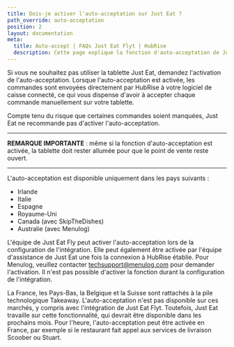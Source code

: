 ```yaml
---
title: Dois-je activer l'auto-acceptation sur Just Eat ?
path_override: auto-acceptation
position: 2
layout: documentation
meta:
  title: Auto-accept | FAQs Just Eat Flyt | HubRise
  description: Cette page explique la fonction d'auto-acceptation de Just Eat lors de la connexion de HubRise à Just Eat Flyt Bridge.
---
```


Si vous ne souhaitez pas utiliser la tablette Just Eat, demandez l'activation de l'auto-acceptation. Lorsque l'auto-acceptation est activée, les commandes sont envoyées directement par HubRise à votre logiciel de caisse connecté, ce qui vous dispense d'avoir à accepter chaque commande manuellement sur votre tablette.

Compte tenu du risque que certaines commandes soient manquées, Just Eat ne recommande pas d'activer l'auto-acceptation.

---

**REMARQUE IMPORTANTE** : même si la fonction d'auto-acceptation est activée, la tablette doit rester allumée pour que le point de vente reste ouvert.

---

L'auto-acceptation est disponible uniquement dans les pays suivants :

- Irlande
- Italie
- Espagne
- Royaume-Uni
- Canada (avec SkipTheDishes)
- Australie (avec Menulog)

L'équipe de Just Eat Fly peut activer l'auto-acceptation lors de la configuration de l'intégration. Elle peut également être activée par l'équipe d'assistance de Just Eat une fois la connexion à HubRise établie. Pour Menulog, veuillez contacter techsupport@menulog.com pour demander l'activation. Il n'est pas possible d'activer la fonction durant la configuration de l'intégration.

La France, les Pays-Bas, la Belgique et la Suisse sont rattachés à la pile technologique Takeaway. L'auto-acceptation n'est pas disponible sur ces marchés, y compris avec l'intégration de Just Eat Flyt. Toutefois, Just Eat travaille sur cette fonctionnalité, qui devrait être disponible dans les prochains mois. Pour l'heure, l'auto-acceptation peut être activée en France, par exemple si le restaurant fait appel aux services de livraison Scoober ou Stuart.
